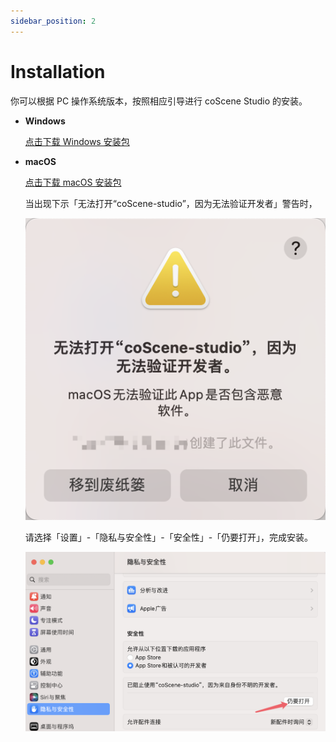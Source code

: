 ```yaml
---
sidebar_position: 2
---
```


# Installation

你可以根据 PC 操作系统版本，按照相应引导进行 coScene Studio 的安装。

- **Windows**

  [点击下载 Windows 安装包](https://coscene-artifacts-prod.oss-cn-hangzhou.aliyuncs.com/studio/latest/coScene-studio-Windows-Setup.exe)

- **macOS**

  [点击下载 macOS 安装包](https://coscene-artifacts-prod.oss-cn-hangzhou.aliyuncs.com/studio/latest/coScene-studio-Mac-Installer.dmg)

  当出现下示「无法打开“coScene-studio”，因为无法验证开发者」警告时，

  ![install-studio-1](../img/install-studio-1.png)

  请选择「设置」-「隐私与安全性」-「安全性」-「仍要打开」，完成安装。

  ![install-studio-2](../img/install-studio-2.png)
